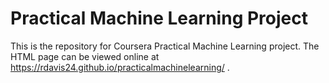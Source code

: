 # Practical Machine Learning Project

This is the repository for Coursera Practical Machine Learning project. The HTML page can be viewed online at https://rdavis24.github.io/practicalmachinelearning/ .